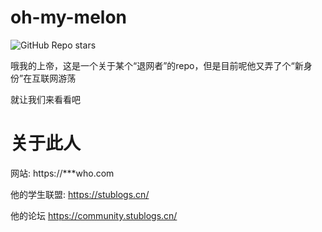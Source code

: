 # oh-my-melon
![GitHub Repo stars](https://img.shields.io/github/stars/GrassBlock1/p0xcheese?style=for-the-badge)

哦我的上帝，这是一个关于某个“退网者”的repo，但是目前呢他又弄了个“新身份”在互联网游荡

就让我们来看看吧

# 关于此人
网站: https://***who.com

他的学生联盟: https://stublogs.cn/

他的论坛 https://community.stublogs.cn/
